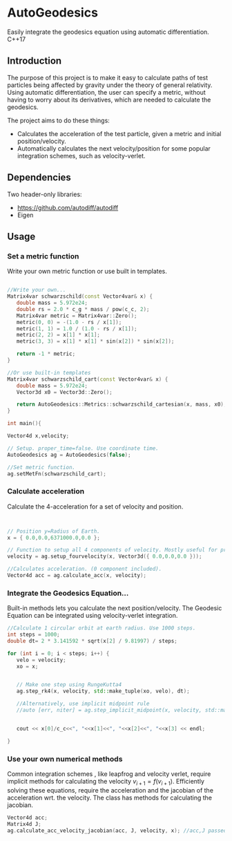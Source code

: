 # AutoGeodesics
Easily integrate the geodesics equation using automatic differentiation. C++17

## Introduction
The purpose of this project is to make it easy to calculate paths of test particles being affected by gravity under the theory of general relativity. Using automatic differentiation, the user can specify a metric, without having to worry about its derivatives, which are needed to calculate the geodesics.

The project aims to do these things:
- Calculates the acceleration of the test particle, given a metric and initial position/velocity.
- Automatically calculates the next velocity/position for some popular integration schemes, such as velocity-verlet.

## Dependencies
Two header-only libraries:
- https://github.com/autodiff/autodiff
- Eigen
## Usage

### Set a metric function
Write your own metric function or use built in templates. 
 ~~~c++
 
 //Write your own...
Matrix4var schwarzschild(const Vector4var& x) {
    double mass = 5.972e24;
    double rs = 2.0 * c_g * mass / pow(c_c, 2);
    Matrix4var metric = Matrix4var::Zero();
    metric(0, 0) = -(1.0 - rs / x[1]);
    metric(1, 1) = 1.0 / (1.0 - rs / x[1]);
    metric(2, 2) = x[1] * x[1];
    metric(3, 3) = x[1] * x[1] * sin(x[2]) * sin(x[2]);

    return -1 * metric;
}

//Or use built-in templates
Matrix4var schwarzschild_cart(const Vector4var& x) {
    double mass = 5.972e24;
    Vector3d x0 = Vector3d::Zero();

    return AutoGeodesics::Metrics::schwarzschild_cartesian(x, mass, x0);
}

int main(){

Vector4d x,velocity;

// Setup. proper_time=false. Use coordinate time.
AutoGeodesics ag = AutoGeodesics(false);

//Set metric function.
ag.setMetFn(schwarzschild_cart); 
~~~

### Calculate acceleration
Calculate the 4-acceleration for a set of velocity and position.
 ~~~c++


 // Position y=Radius of Earth.
 x = { 0.0,0.0,6371000.0,0.0 }; 

 // Function to setup all 4 components of velocity. Mostly useful for proper_time=true.
 velocity = ag.setup_fourvelocity(x, Vector3d({ 0.0,0.0,0.0 })); 

 //Calculates acceleration. (0 component included).
 Vector4d acc = ag.calculate_acc(x, velocity);
~~~  
### Integrate the Geodesics Equation...
Built-in methods lets you calculate the next position/velocity. The Geodesic Equation can be integrated using velocity-verlet integration.

 ~~~c++
//Calculate 1 circular orbit at earth radius. Use 1000 steps.
int steps = 1000;
double dt= 2 * 3.141592 * sqrt(x[2] / 9.81997) / steps;

for (int i = 0; i < steps; i++) {
    velo = velocity;
    xo = x;


    // Make one step using RungeKutta4
    ag.step_rk4(x, velocity, std::make_tuple(xo, velo), dt);

    //Alternatively, use implicit midpoint rule
    //auto [err, niter] = ag.step_implicit_midpoint(x, velocity, std::make_tuple(xo, velo), dt, 1e-3);


    cout << x[0]/c_c<<", "<<x[1]<<", "<<x[2]<<", "<<x[3] << endl;

}
 ~~~   

### Use your own numerical methods
Common integration schemes , like leapfrog and velocity verlet, require implicit methods for calculating the velocity  $v_{i+1} = f(v_{i+1})$. 
Efficiently solving these equations, require the acceleration and the jacobian of the acceleration wrt. the velocity.
The class has methods for calculating the jacobian.
 ~~~c++
Vector4d acc;
Matrix4d J;
ag.calculate_acc_velocity_jacobian(acc, J, velocity, x); //acc,J passed by reference and overwritten.
~~~
